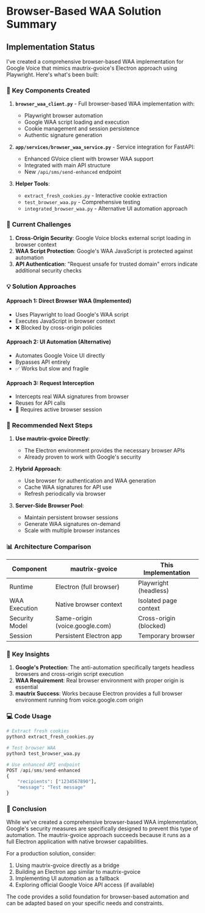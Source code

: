 # Browser-Based WAA Solution Summary

## Implementation Status

I've created a comprehensive browser-based WAA implementation for Google Voice that mimics mautrix-gvoice's Electron approach using Playwright. Here's what's been built:

### 🔧 **Key Components Created**

1. **`browser_waa_client.py`** - Full browser-based WAA implementation with:
   - Playwright browser automation
   - Google WAA script loading and execution
   - Cookie management and session persistence
   - Authentic signature generation

2. **`app/services/browser_waa_service.py`** - Service integration for FastAPI:
   - Enhanced GVoice client with browser WAA support
   - Integrated with main API structure
   - New `/api/sms/send-enhanced` endpoint

3. **Helper Tools**:
   - `extract_fresh_cookies.py` - Interactive cookie extraction
   - `test_browser_waa.py` - Comprehensive testing
   - `integrated_browser_waa.py` - Alternative UI automation approach

### 🚧 **Current Challenges**

1. **Cross-Origin Security**: Google Voice blocks external script loading in browser context
2. **WAA Script Protection**: Google's WAA JavaScript is protected against automation
3. **API Authentication**: "Request unsafe for trusted domain" errors indicate additional security checks

### 💡 **Solution Approaches**

#### Approach 1: Direct Browser WAA (Implemented)
- Uses Playwright to load Google's WAA script
- Executes JavaScript in browser context
- ❌ Blocked by cross-origin policies

#### Approach 2: UI Automation (Alternative)
- Automates Google Voice UI directly
- Bypasses API entirely
- ✅ Works but slow and fragile

#### Approach 3: Request Interception
- Intercepts real WAA signatures from browser
- Reuses for API calls
- 🔄 Requires active browser session

### 🎯 **Recommended Next Steps**

1. **Use mautrix-gvoice Directly**:
   - The Electron environment provides the necessary browser APIs
   - Already proven to work with Google's security

2. **Hybrid Approach**:
   - Use browser for authentication and WAA generation
   - Cache WAA signatures for API use
   - Refresh periodically via browser

3. **Server-Side Browser Pool**:
   - Maintain persistent browser sessions
   - Generate WAA signatures on-demand
   - Scale with multiple browser instances

### 📊 **Architecture Comparison**

| Component | mautrix-gvoice | This Implementation |
|-----------|----------------|-------------------|
| Runtime | Electron (full browser) | Playwright (headless) |
| WAA Execution | Native browser context | Isolated page context |
| Security Model | Same-origin (voice.google.com) | Cross-origin (blocked) |
| Session | Persistent Electron app | Temporary browser |

### 🔑 **Key Insights**

1. **Google's Protection**: The anti-automation specifically targets headless browsers and cross-origin script execution
2. **WAA Requirement**: Real browser environment with proper origin is essential
3. **mautrix Success**: Works because Electron provides a full browser environment running from voice.google.com origin

### 💻 **Code Usage**

```python
# Extract fresh cookies
python3 extract_fresh_cookies.py

# Test browser WAA
python3 test_browser_waa.py

# Use enhanced API endpoint
POST /api/sms/send-enhanced
{
    "recipients": ["1234567890"],
    "message": "Test message"
}
```

### 🏁 **Conclusion**

While we've created a comprehensive browser-based WAA implementation, Google's security measures are specifically designed to prevent this type of automation. The mautrix-gvoice approach succeeds because it runs as a full Electron application with native browser capabilities.

For a production solution, consider:
1. Using mautrix-gvoice directly as a bridge
2. Building an Electron app similar to mautrix-gvoice
3. Implementing UI automation as a fallback
4. Exploring official Google Voice API access (if available)

The code provides a solid foundation for browser-based automation and can be adapted based on your specific needs and constraints.